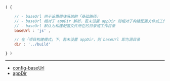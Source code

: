 ```js
( {

    // - baseUrl 用于设置模块系统的「基础路径」
    // - baseUrl 相对于 appDir 解析，若未设置 appDir 则相对于构建配置文件或工作目录解析
    // - baseUrl 默认为构建配置文件所在的目录或工作目录
    baseUrl : 'js' ,

    // 在「项目构建模式」下，若未设置 appDir，则 baseUrl 即为源目录
    dir : '../build'

} )
```

---

- [config-baseUrl](../config/baseUrl.md)
- [appDir](./appDir.md)
